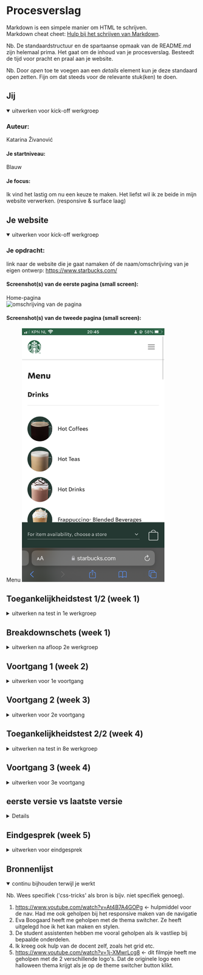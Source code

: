 # Procesverslag
Markdown is een simpele manier om HTML te schrijven.  
Markdown cheat cheet: [Hulp bij het schrijven van Markdown](https://github.com/adam-p/markdown-here/wiki/Markdown-Cheatsheet).

Nb. De standaardstructuur en de spartaanse opmaak van de README.md zijn helemaal prima. Het gaat om de inhoud van je procesverslag. Besteedt de tijd voor pracht en praal aan je website.

Nb. Door *open* toe te voegen aan een *details* element kun je deze standaard open zetten. Fijn om dat steeds voor de relevante stuk(ken) te doen.





## Jij

<details open>
  <summary>uitwerken voor kick-off werkgroep</summary>

  ### Auteur:
  Katarina Živanović

  #### Je startniveau:
  Blauw

  #### Je focus:
  Ik vind het lastig om nu een keuze te maken. Het liefst wil ik ze beide in mijn website verwerken. (responsive & surface laag)
 
</details>





## Je website

<details open>
  <summary>uitwerken voor kick-off werkgroep</summary>

  ### Je opdracht:
  link naar de website die je gaat namaken óf de naam/omschrijving van je eigen ontwerp:
  https://www.starbucks.com/ 

  #### Screenshot(s) van de eerste pagina (small screen): 
  Home-pagina  
  <img src="images/home.PNG" width="375px" alt="omschrijving van de pagina">

  #### Screenshot(s) van de tweede pagina (small screen):
  Menu 
  <img src="images/menu.PNG" width="375px" alt="omschrijving van de pagina">
 
</details>



## Toegankelijkheidstest 1/2 (week 1)

<details>
  <summary>uitwerken na test in 1e werkgroep</summary>

  ### Bevindingen
  De bevindingen heb ik bij de de verschillende onderdelen gezet.

  #### Screenreader
  Ik had als eerst een screenreader test afgenomen samen met Raul. M.b.v. een screenreader was hij door de Starbucks site gegaan. 

  <img src="images/screenreader2.png" width="375px" alt="homepagina">

  <img src="images/screenreader.png" width="375px" alt="menu">

  Bevindingen:
  -Hij had moeite met swipen naar beneden.
  -Schuifbalk is verstopt, uiteindelijk kwam hij erachter dat je met drie vingers moet swipen.
  -Wordt niet goed aangegeven dat je via de logo naar home kan gaan. 

  Mogelijke oplossing:
  -Schuifbalk duidelijker aangeven. Misschien soort tips toevoegen.

  #### Muis en Toetsenbord 
  Daarna had ik samen met Raul de muis en toetsenbord test gedaan.

  Bevindingen:
  -Deze test was goed te doen op de Starbucks site.
  -Alles was goed te bedienen.
  -Hij had alles snel gevonden.

  Mogelijke oplossingen:
  -Geen, want alles was goed gegaan

  #### Motoriek (shocks, elastiekjes)
  Vervolgens had ik samen met Raul en Bener de ADHD test met een ballon gedaan. 

  <img src="images/ballonraul.png" width="375px" alt="ballon test Raul">

  <img src="images/ballonBener.png" width="375px" alt="ballon test Bener">

  Bevindingen Raul:
  -Kan prima de site besturen met een ballon.
  -Kon zich concentreren.

  Bevindingen Bener:
  -Hij kijkt de heletijd naar de ballon.
  -Kon zich niet zo goed concentreren.

  Mogelijke oplossingen:
  -Misschien gebruik maken van een one action per screen.

  Ik had ook de Spasmes test gedaan. Dit had ik ook samen met Raul en Bener gedaan.

  <img src="images/spasmesBener.png" width="375px" alt="Spasmes Bener">

  <img src="images/spasmesRaul.png" width="375px" alt="Spasmes Raul"> 

  Bevindingen Bener:
  -Had het genoemde drankje gevonden.
  -Ookal trilde zijn hand, hij had het drankje (Pink drink) snel gevonden.

  Bevindingen Raul:
  -Kan zijn telefoon niet vasthouden, het valt steeds uit zijn handen.
  -Hij had het drankje (caramel frappucino) snel gevonden. 

  Mogelijke oplossingen:
  -Zou het niet weten. Want ze hadden hun drankje snel gevonden.



  #### Visueel (brillen, contrast, kleurenblind, dark/light). 
  Ten slot had ik een test gehouden met kleurtjes en verschillende soorten brillen. Raul en Bener hadden me hierbij geholpen.

  Bevindingen kleurtjes test Raul (kleurenblind):
  -Ziet er niet aantrekkelijk uit.
  -Het menu zier er bijvoorbeeld niet lekker uit.
  -Home pagina ziet er ook niet echt smakelijk uit. 

  <img src="images/kleurhome.png" width="375px" alt="homepagina kleurtest">

  <img src="images/kleurmenu.png" width="375px" alt="menu kleurtest">

  Mogelijke oplossingen:
  -Andere kleurcontrast gebruiken.
  -Onderzoeken welke kleuren er goed uitzien voor kleurenblinden.

  Bevindingen bril Cataract Raul:
  -Moeilijk zichtbaar.
  -Ziet maar een paar woordjes.

  Mogelijke oplossingen:
  -Grotere woorden gebruiken.
  -Een goed kleurencontrast gebruiken, zodat het beter zichtbaar is.

  Bevindingen bril Central Field Loss Raul:
  -Moet schuin kijken, anders ziet hij het niet.

  <img src="images/brilRaul.png" width="375px" alt="Raul met een test bril op">

  Bevindingen bril Central Field Loss Bener:
  Home pagina:
  -Kan het prima lezen
  -Handig dat er grotere woorden zijn
  -Witte letters met donkere kleuren maakt het lezen makkelijker.
  -Bij sommige foto's ziet hij niet wat het precies is. Sommige foto's zijn te klein.
  -De onderste balk zag hij niet.

  Menu:
  -Kan de foto's prima zien.
  -Kan ook de tekst zien
  -De onderste balk zag hij niet.

  Mogelijke oplossingen:
  -Grotere afbeeldingen gebruiken.
  -Geen lichte kleuren gebruiken.

</details>



## Breakdownschets (week 1)

<details>
  <summary>uitwerken na afloop 2e werkgroep</summary>

  ### de hele pagina: 
  <img src="images/breakdownSchets" width="375px" alt="breakdown van de hele pagina">

  ### dynamisch deel (bijv menu): 
  <img src="images/breakdownSchetsCloseUp" width="375px" alt="breakdown van een dynamisch deel">

  ### wellicht nog een dynamisch deel (bijv filter): 
  <img src="images/breakdownSchetsCloseUp2" width="375px" alt="breakdown van nog een dynamisch deel">

</details>





## Voortgang 1 (week 2)

<details>
  <summary>uitwerken voor 1e voortgang</summary>

  ### Stand van zaken
  In het begin had ik moeite met het maken van de blokjes, ik wist niet hoe je dit moest doen. Tijdens het voortgangsgesprek kwam ik erachter dat je het gewoon met een article kunt doen.

  ### Agenda voor meeting
  samen met je groepje opstellen

  | student 1; Anouk     | student 2; Yeliz   | student 3; Katarina       |
  | ---                  | ---                | ---                       | 
  | -Moet het responsive | -Stukje            | -Hoe maak ik een blokje   |
  |  zijn, naast de surf-| responsiveness     | zonder div te gebruiken?  |
  |  ace plane?          |                    |                           |
  

  ### Verslag van meeting
  hier na afloop snel de uitkomsten van de meeting vastleggen

  - Je hoeft je site niet responsive te maken en een surface plane hebben. Je werkt er maar één uit.
  - Wat uitleg over hoe we wat responsive kunnen maken
  - Een blokje kunnen m.b.v. een article maken. Met een background-color voeg je dan een kleur toe.

</details>





## Voortgang 2 (week 3)

<details>
  <summary>uitwerken voor 2e voortgang</summary>

  ### Stand van zaken
  Ik ben nog niet echt ver gekomen met mijn site, ben nog maar pas bij mijn eerste pagina. Ik heb moeite het maken van een responsive menu.

  ### Agenda voor meeting
  samen met je groepje opstellen

  | student 1; Anouk | student 2; Yeliz      | student 3; Katarina |
  | ---              | ---                   | ---                 |
  | -Hoe kan ik het  | -Gebruik ik de juiste | -Mag je 2 html      |     
  | beste mijn css   | html tags op de       | documenten hebben?  | 
  | gebruiken met de | juiste plek?          | -Hoe kan ik het menu|            
  | 2e pagina?       | -Hoe krijg ik position| icoontje responsive |
  |                  | absolute responsive?  | maken?              |
  |                  |                       | -Hoe kan ik de      |
  |                  |                       | blokjes responsive  |
  |                  |                       | maken?              |

  ### Verslag van meeting
  hier na afloop snel de uitkomsten van de meeting vastleggen

  - Je mag meerdere html documenten hebben.
  - Het icoontje kun je responsive maken met right: 1em; (de 1em kun je natuurlijk zelf aanpassen).
  - De blokjes kun je responsive maken m.b.v. media queries.

</details>





## Toegankelijkheidstest 2/2 (week 4)

<details>
  <summary>uitwerken na test in 8e werkgroep</summary>
  -linkjes toevoegen bij de drankjes en eten, zodat de muis/het toetsenbord het pakt. (dit is me gelukt om te doen)
  -De p's laten voorlezen (dit lukte me niet, omdat ik niet weet hoe het moet)
  -De omschrijving van de knoppen wat uitbreiden (heb ik uiteindelijk niet gedaan, omdat het er dan best wel lelijk uit ziet. En ik zou ook niet weten hoe je het alleen voor de screenreader kan doen)
  -linkjes toevoegen bij de artikels, zodat het te horen is. (dit lukte me niet, omdat ik niet weet hoe het moet)

  ### Bevindingen
  Lijst met je bevindingen die in de test naar voren kwamen (geef ook aan wat er verbeterd is):

  #### Screenreader
  -Je hoort bijvoorbeeld dat er linkjes zijn in de nav, maar je hoort niet waar het naartoe leidt. Bijvoorbeeld bij gift card.
  -Je hoort bijvoorbeeld dat het een artikel is, maar niet waar het artikel over gaat.
  -Een omschrijving zetten bij de knoppen, zoals 'learn more about'.

  <img src="images/screenreaderAnouk.png" width="375px" alt="foto van Anouk met screenreader">

  #### Muis en Toetsenbord 
  -Hij pakt de footer niet, omdat het alleen p's zijn.
  -Hij pakt de drankjes en eten niet.
  -Verder is het prima te doen.

  <img src="images/toetsenbordAnouk.png" width="375px" alt="foto van Anouk met toetsenbord">

  #### Visueel (brillen, contrast, kleurenblind, dark/light). 
  Kleurenblind:
  -Blurred versie is nog leesbaar.
  -De rest is ook alles goed leesbaar.

  Bril color #0779p:
  -Alles is prima te zien.

  Bril Combined Loss:
  -Op sommige momenten ziet ze de p wel en sommige momenten niet.
  -Onderste deel van de footer valt weg, de auteursrechten namelijk.

  Bril Hemifield loss:
  -Je ziet alles gewoon.

  <img src="images/brilAnouk.png" width="375px" alt="foto van Anouk met toetsenbord">

</details>





## Voortgang 3 (week 4)

<details>
  <summary>uitwerken voor 3e voortgang</summary>

  ### Stand van zaken
  In week 4 hheb ik veel kunnen doen. Het is me bijvoirbeeld gelukt om de site responsive te maken (ik had daar wel moeite mee, maar het is toch gelukt). Ik wil nog een paar surface plane punten erin verwerken, dat lijkt me erg leuk. Zoals een Halloween thema switcher. Het lukt me niet om de thema switcher ook op mijn menu pagina toe te passen. 

  ### Agenda voor meeting
  samen met je groepje opstellen

  | student 1; Anouk      | student 2; Yeliz    | student 3; Katarina |
  | ---                   | ---                 | ---                 |
  | -Wat houd toeganke-   | -Waar in de html    | -Hoe krijg ik die   |
  | lijkheid ++ in?       | moet de animatie    | thema switcher knop |
  | -Wat is een praktische| staan?              | helemaal aan het    |
  | manier om je site     | -Moet de form tag   | eind of midden?     |
  | naar github te zetten?| ook gebruikt worden | -Waarom werkt de    |
  |                       | bij een search      | thema switcher niet |
  |                       | input               | op de menu pagina?  |


  ### Verslag van meeting
  hier na afloop snel de uitkomsten van de meeting vastleggen

  - De thema switcher krijg je in het midden door display: flex op de parent te zetten, in dit
  geval is dat de footer.
  - De thema switcher werkt niet op de menu pagina omdat de button niet in een footer hebt
  gezet zoals in de index

</details>





## eerste versie vs laatste versie

<details>

  ### eerste versie home-pagina:
  Zoals je kunt zien heeft de home pagina geen mooie layout. Alles is veels te groot, zoals de afbeeldingen. Het was ook niet echt responsive. 

  <img src="images/versie1.png" width="375px" alt="foto week 1 home-pagina">
  <img src="images/versie1.2.png" width="375px" alt="foto week 1 home-pagina">
  <img src="images/versie1.3.png" width="375px" alt="foto week 1 home-pagina">

  ### eerste versie menu-pagina:
  In de eerste versie van mijn site was ik eigenlijk alleen bezig met de home pagina, dus ik had op dat moment geen menu pagina.

  ### laatste versie home-pagina:
  Nou het is me uiteindelijk gelukt om mijn site responsive te maken! Waar ik natuurlijk erg blij mee ben. Aan het begin van dit blok leek het me erg leuk om zowel als responsiveness als surface plane toe te passen in mijn site. En het is me gelukt om een paar surface plane punten in mijn site te verwerken! 

  De home pagina zonder dat de theme switcher aan is, ziet er zo uit:
  Op mobiel formaat:
  <img src="images/laatsteVersieMobiel.png" width="375px" alt="foto week 5 home-pagina Mobiel">

  Op Ipad formaat:
  <img src="images/laatsteVersieIpad.png" width="375px" alt="foto week 5 home-pagina Ipad">

  Op laptop formaat:
  <img src="images/laatsteVersieLaptop.png" width="375px" alt="foto week 5 home-pagina Laptop">


  De home pagina met de theme switcher aan, ziet er zo uit:
  Op mobiel formaat:
  <img src="images/laatsteVersieHalloweenMobiel.png" width="375px" alt="foto week 5 home-pagina Halloween Mobiel">

  Op Ipad formaat:
  <img src="images/laatsteVersieHalloweenIpad.png" width="375px" alt="foto week 5 home-pagina Halloween Ipad">

  Op laptop formaat:
  <img src="images/laatsteVersieHalloweenLaptop.png" width="375px" alt="foto week 5 home-pagina Halloween Laptop">



  ### laatste versie home-pagina:
  De menu pagina zonder dat de theme switcher aan is, ziet er zo uit:
  Op mobiel formaat:
  <img src="images/menuMobiel.png" width="375px" alt="foto week 5 menu-pagina Mobiel">

  Op Ipad formaat:
  <img src="images/menuIpad.png" width="375px" alt="foto week 5 menu-pagina Ipad">

  Op laptop formaat:
  <img src="images/menuLaptop.png" width="375px" alt="foto week 5 menu-pagina Laptop">

  De menu pagina met de theme switcher aan, ziet er zo uit:
  Op mobiel formaat:
  <img src="images/menuHalloweenMobiel.png" width="375px" alt="foto week 5 menu-pagina Halloween Mobiel">

  Op Ipad formaat:
  <img src="images/menuHalloweenIpad.png" width="375px" alt="foto week 5 menu-pagina Halloween Ipad">

  Op laptop formaat:
  <img src="images/menuHalloweenLaptop.png" width="375px" alt="foto week 5 menu-pagina Halloween Laptop">
</details>







## Eindgesprek (week 5)

<details>
  <summary>uitwerken voor eindgesprek</summary>

  ### Je uitkomst - karakteristiek screenshots:
  <img src="readme-images/dummy-plaatje.jpg" width="375px" alt="uitomst opdracht 1">


  ### Dit ging goed/Heb ik geleerd: 
  Korte omschrijving met plaatjes

  <img src="readme-images/dummy-plaatje.jpg" width="375px" alt="top">


  ### Dit was lastig/Is niet gelukt:
  Korte omschrijving met plaatjes

  <img src="readme-images/dummy-plaatje.jpg" width="375px" alt="bummer">
</details>





## Bronnenlijst

<details open>
  <summary>continu bijhouden terwijl je werkt</summary>

  Nb. Wees specifiek ('css-tricks' als bron is bijv. niet specifiek genoeg).

  1. https://www.youtube.com/watch?v=At4B7A4GOPg <- hulpmiddel voor de nav. Had me ook geholpen
  bij het responsive maken van de navigatie
  2. Eva Boogaard heeft me geholpen met de thema switcher. Ze heeft uitgelegd hoe ik het kan 
  maken en stylen.
  3. De student assistenten hebben me vooral geholpen als ik vastliep bij bepaalde onderdelen.
  4. Ik kreeg ook hulp van de docent zelf, zoals het grid etc.
  5. https://www.youtube.com/watch?v=1j-XMwrLcg8 <- dit filmpje heeft me geholpen met de 2 verschillende logo's. Dat de originele logo een halloween thema krijgt als je op de theme switcher button klikt.
</details>